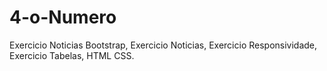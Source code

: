 # 4-o-Numero
Exercicio Noticias Bootstrap, Exercicio Noticias, Exercicio Responsividade, Exercicio Tabelas, HTML CSS.
